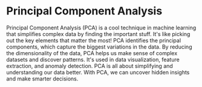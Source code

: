 #  Principal Component Analysis

Principal Component Analysis (PCA) is a cool technique in machine learning that simplifies complex data by finding the important stuff. It's like picking out the key elements that matter the most! PCA identifies the principal components, which capture the biggest variations in the data. By reducing the dimensionality of the data, PCA helps us make sense of complex datasets and discover patterns. It's used in data visualization, feature extraction, and anomaly detection. PCA is all about simplifying and understanding our data better. With PCA, we can uncover hidden insights and make smarter decisions.

